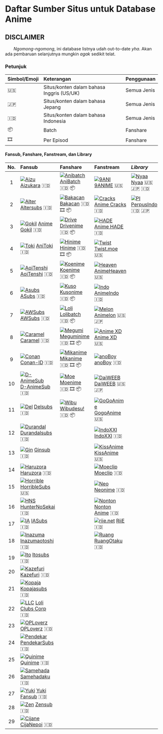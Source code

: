 # Daftar Sumber Situs untuk Database Anime

## DISCLAIMER

  _Ngomong-ngomong_, ini database listnya udah out-to-date _yha_. Akan ada pembaruan selanjutnya mungkin _agak_ sedikit telat.

### Petunjuk <a id="petunjuk"></a>

| Simbol/Emoji | Keterangan | Penggunaan |
| :--- | :--- | :--- |
| 🇺🇸 | Situs/konten dalam bahasa Inggris \(US/UK\) | Semua Jenis |
| 🇯🇵 | Situs/konten dalam bahasa Jepang | Semua Jenis |
| 🇮🇩 | Situs/konten dalam bahasa Indonesia | Semua Jenis |
| 📦 | Batch | Fanshare |
| 🎞 | Per Episod | Fanshare |

#### Fansub, Fanshare, Fanstream, dan Library <a id="fansub-fanshare-fanstream-dan-library"></a>

| No. | Fansub | Fanshare | Fanstream | _Library_ |
| :---: | :--- | :--- | :--- | :--- |
| 1 |  [![Aizu](https://www.google.com/s2/favicons?domain=www.aizukara.web.id)](https://www.aizukara.web.id) [Aizukara](https://www.aizukara.web.id) 🇮🇩 |  [![Anibatch](https://www.google.com/s2/favicons?domain=www.anibatch.me)](https://www.anibatch.me) [AniBatch](https://www.anibatch.me) 🇮🇩 📦 |  [![9ANI](https://www.google.com/s2/favicons?domain=9anime.to)](https://9anime.to) [9ANIME](https://9anime.to) 🇺🇸 |  [![Nyaa](https://www.google.com/s2/favicons?domain=nyaa.si)](https://nyaa.si) [Nyaa](https://nyaa.si) 🇺🇸 🇯🇵 🇮🇩 |
| 2 |  [![Alter](https://www.google.com/s2/favicons?domain=www.altersubs.net)](https://www.altersubs.net) [Altersubs](https://www.altersubs.net) 🇮🇩 |  [![Bakacan](https://www.google.com/s2/favicons?domain=bakacan.id)](https://bakacan.id) [Bakacan](https://bakacan.id) 🇮🇩 🎞 📦 |  [![Cracks](https://www.google.com/s2/favicons?domain=animecracks.com)](https://animecracks.com) [Anime Cracks](https://animecracks.com) 🇮🇩 |  [![PI](https://www.google.com/s2/favicons?domain=www.perpusindo.info)](https://www.perpusindo.info) [PerpusIndo](https://www.perpusindo.info) 🇮🇩 🇯🇵 |
| 3 |  [![Gokil](https://www.google.com/s2/favicons?domain=animegokilz.blogspot.com)](https://animegokilz.blogspot.com/) [Anime Gokil](https://animegokilz.blogspot.com/) 🇮🇩 |  [![Drive](https://www.google.com/s2/favicons?domain=drivenime.com)](https://drivenime.com) [Drivenime](https://drivenime.com) 🇮🇩 📦 |  [![HADE](https://www.google.com/s2/favicons?domain=animehade.id)](https://animehade.id/) [Anime HADE](https://animehade.id/) 🇮🇩 |  |
| 4 |  [![Toki](https://www.google.com/s2/favicons?domain=anitoki.com)](https://anitoki.com) [AniToki](https://anitoki.com) 🇮🇩 |  [![Hinime](https://www.google.com/s2/favicons?domain=hinime.com)](https://hinime.com) [Hinime](https://hinime.com) 🇮🇩 🎞 📦 |  [![Twist](https://www.google.com/s2/favicons?domain=twist.moe)](https://twist.moe) [Twist.moe](https://twist.moe) 🇺🇸 |  |
| 5 |  [![AoiTenshi](https://www.google.com/s2/favicons?domain=http://aoitenshi.us)](http://aoitenshi.us) [AoiTenshi](http://aoitenshi.us) 🇮🇩 |  [![Koenime](https://www.google.com/s2/favicons?domain=koenime.com)](https://koenime.com) [Koenime](https://koenime.com) 🇮🇩 📦 |  [![Heaven](https://www.google.com/s2/favicons?domain=animeheaven.es)](https://animeheaven.es) [AnimeHeaven](https://animeheaven.es) 🇺🇸 |  |
| 6 |  [![Asubs](https://www.google.com/s2/favicons?domain=asubs-fansub.com)](https://asubs-fansub.com) [ASubs](https://asubs-fansub.com) 🇮🇩 |  [![Kuso](https://www.google.com/s2/favicons?domain=kusonime.com)](https://kusonime.com) [Kusonime](https://kusonime.com) 🇮🇩 📦 |  [![Indo](https://www.google.com/s2/favicons?domain=animeindo.net)](https://animeindo.net) [AnimeIndo](https://animeindo.net) 🇮🇩 |  |
| 7 |  [![AWSubs](https://www.google.com/s2/favicons?domain=awsubstv.com)](https://awsubstv.com) [AWSubs](https://awsubstv.com) 🇮🇩 |  [![Loli](https://www.google.com/s2/favicons?domain=www.lolibatch.com)](https://www.lolibatch.com) [Lolibatch](https://www.lolibatch.com) 🇮🇩 📦 |  [![Melon](https://www.google.com/s2/favicons?domain=animelon.com)](https://animelon.com) [Animelon](https://animelon.com) 🇺🇸 🇯🇵 |  |
| 8 |  [![Caramel](https://caramel.fansub.id/wp-content/uploads/2019/05/37a98128d3f891fceca44da1fe590b53.jpg)](https://caramel.fansub.id) [Caramel](https://caramel.fansub.id) 🇮🇩 |  [![Megumi](https://www.google.com/s2/favicons?domain=meguminime.com)](https://meguminime.com) [Meguminime](https://meguminime.com) 🇮🇩 🎞 📦 |  [![Anime XD](https://www.google.com/s2/favicons?domain=animexd.me)](https://animexd.me) [Anime XD](https://animexd.me) 🇺🇸 |  |
| 9 |  [![Conan](https://www.google.com/s2/favicons?domain=conan.id)](https://conan.id) [Conan-ID](https://conan.id) 🇮🇩 |  [![Mikanime](https://www.google.com/s2/favicons?domain=mikanime.com)](https://mikanime.com) [Mikanime](https://mikanime.com) 🇮🇩 🎞 📦 |  [![anoBoy](https://www.google.com/s2/favicons?domain=anoboy.us)](https://anoboy.us) [anoBoy](https://anoboy.us) 🇮🇩 |  |
| 10 |  [![D-AnimeSub](https://www.google.com/s2/favicons?domain=danimesub.wordpress.com)](https://danimesub.wordpress.com) [D-AnimeSub](https://danimesub.wordpress.com) 🇮🇩 |  [![Moe](https://www.google.com/s2/favicons?domain=moenime.com)](https://moenime.com) [Moenime](https://moenime.com) 🇮🇩 🎞 📦 |  [![DaiWEEB](https://www.google.com/s2/favicons?domain=www.daiweeb.org)](https://www.daiweeb.org) [DaiWEEB](https://www.daiweeb.org) 🇺🇸 🇯🇵 |  |
| 11 |  [![Del](https://www.google.com/s2/favicons?domain=delsubs.wordpress.com)](https://delsubs.wordpress.com) [Delsubs](https://delsubs.wordpress.com) 🇮🇩 | [![Wibu](https://www.google.com/s2/favicons?domain=wibudesu.com)](https://wibudesu.com) [Wibudesu!](https://wibudesu.com) 🇮🇩 📦 |  [![GoGoAnime](https://www.google.com/s2/favicons?domain=gogoanime.tv)](http://gogoanime.tv) [GogoAnime](http://gogoanime.tv) 🇺🇸 |  |
| 12 |  [![Durandal](https://www.google.com/s2/favicons?domain=durandalsubs.wordpress.com)](https://durandalsubs.wordpress.com) [Durandalsubs](https://durandalsubs.wordpress.com) 🇮🇩 |  |  [![IndoXXI](https://www.google.com/s2/favicons?domain=indoxx1.center)](https://indoxx1.center/anime) [IndoXXI](https://indoxx1.center/anime) 🇮🇩 |  |
| 13 |  [![Gin](https://www.google.com/s2/favicons?domain=ginsub.xyz)](https://ginsub.xyz) [Ginsub](https://ginsub.xyz) 🇮🇩 |  |  [![KissAnime](https://www.google.com/s2/favicons?domain=kissanime.ru)](http://kissanime.ru) [KissAnime](http://kissanime.ru) 🇺🇸 |  |
| 14 |  [![Haruzora](https://www.google.com/s2/favicons?domain=haruzorasubs.net)](http://haruzorasubs.net) [Haruzora](http://haruzorasubs.net) 🇮🇩 |  |  [![Moeclip](https://www.google.com/s2/favicons?domain=moeclip.com)](https://moeclip.com) [Moeclip](https://moeclip.com) 🇮🇩 |  |
| 15 |  [![Horrible](https://www.google.com/s2/favicons?domain=horriblesubs.info)](https://horriblesubs.info) [HorribleSubs](https://horriblesubs.info) 🇺🇸 |  |  [![Neo](https://www.google.com/s2/favicons?domain=neonime.net)](https://neonime.net) [Neonime](https://neonime.net) 🇮🇩 |  |
| 16 |  [![HNS](https://www.google.com/s2/favicons?domain=www.huntersekai.website)](http://www.huntersekai.website) [HunterNoSekai](http://www.huntersekai.website) 🇮🇩 |  |  [![Nonton](https://www.google.com/s2/favicons?domain=nontonanime.site)](https://nontonanime.site) [Nonton Anime](https://nontonanime.site) 🇮🇩 |  |
| 17 |  [![IA](https://www.google.com/s2/favicons?domain=www.iasubs.com)](https://www.iasubs.com) [IASubs](https://www.iasubs.com) 🇮🇩 |  |  [![riie.net](https://www.google.com/s2/favicons?domain=riie.net)](https://riie.net) [RiiE](https://riie.net) 🇮🇩 |  |
| 18 |  [![Inazuma](https://www.google.com/s2/favicons?domain=inazumaotoshifansub.blogspot.com)](https://inazumaotoshifansub.blogspot.com) [Inazumaotoshi](https://inazumaotoshifansub.blogspot.com) 🇮🇩 |  | [![Ruang](https://www.google.com/s2/favicons?domain=ruangotaku.id)](https://ruangotaku.id) [RuangOtaku](https://ruangotaku.id) 🇮🇩 |  |
| 19 |  [![Ito](https://www.google.com/s2/favicons?domain=itosubs.com)](https://itosubs.com) [Itosubs](https://itosubs.com) 🇮🇩 |  |  |  |
| 20 |  [![Kazefuri](https://www.google.com/s2/favicons?domain=www.kazefuri.web.id)](http://www.kazefuri.web.id) [Kazefuri](http://www.kazefuri.web.id) 🇮🇩 |  |  |  |
| 21 |  [![Kopaja](https://www.google.com/s2/favicons?domain=blog.kopajasubs.info)](http://blog.kopajasubs.info/) [Kopajasubs](http://blog.kopajasubs.info/) 🇮🇩 |  |  |  |
| 22 |  [![LLC](https://www.google.com/s2/favicons?domain=www.loliclubscorp.com)](http://www.loliclubscorp.com) [Loli Clubs Corp](http://www.loliclubscorp.com) 🇮🇩 |  |  |  |
| 23 |  [![OPLoverz](https://www.google.com/s2/favicons?domain=oploverz.in)](https://oploverz.in) [OPLoverz](https://oploverz.in) 🇮🇩 |  |  |  |
| 24 |  [![Pendekar](https://www.google.com/s2/favicons?domain=pendekarsubs.us)](https://pendekarsubs.us) [PendekarSubs](https://pendekarsubs.us) 🇮🇩 |  |  |  |
| 25 |  [![Quinime](https://www.google.com/s2/favicons?domain=quinimefansub.com)](https://quinimefansub.com) [Quinime](https://quinimefansub.com) 🇮🇩 |  |  |  |
| 26 |  [![Samehada](https://www.google.com/s2/favicons?domain=samehadaku.tv)](https://samehadaku.tv) [Samehadaku](https://samehadaku.tv) 🇮🇩 |  |  |  |
| 27 |  [![Yuki](https://www.google.com/s2/favicons?domain=yukisubs.com)](https://yukisubs.com) [Yuki Fansub](https://yukisubs.com) 🇮🇩 |  |  |  |
| 28 |  [![Zen](https://zensubs.xyz/wp-content/uploads/2016/04/13023618_10204422600245088_1050847344_n-150x150.jpg)](https://zensub.xyz) [Zensub](https://zensub.xyz) 🇮🇩 |  |  |  |
| 29 |  [![Cijane](https://www.google.com/s2/favicons?domain=cijanepoi.blogspot.com)](https://cijanepoi.blogspot.com/) [CijaNepoi](https://cijanepoi.blogspot.com/) 🇮🇩 |  |  |  |

